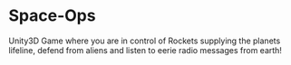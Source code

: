 # Space-Ops

Unity3D Game where you are in control of Rockets supplying the planets lifeline, defend from aliens and listen to eerie radio messages from earth!

